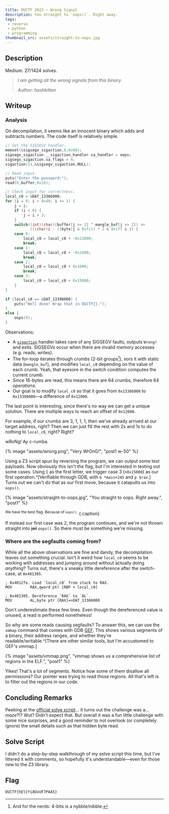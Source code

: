 ```yaml
---
title: DUCTF 2023 – Wrong Signal
description: You straight to `oops()`. Right away.
tags:
 - reverse
 - python
 - programming
thumbnail_src: assets/straight-to-oops.jpg
---
```


## Description

Medium. 27/1424 solves.

> *I am getting all the wrong signals from this binary.*
> 
> *Author: hashkitten*


## Writeup

### Analysis

On decompilation, it seems like an innocent binary which adds and subtracts numbers. The code itself is relatively simple.

```c
// Set the SIGSEGV handler.
memset(&sigsegv_sigaction,0,0x98);
sigsegv_sigaction.__sigaction_handler.sa_handler = oops;
sigsegv_sigaction.sa_flags = 4;
sigaction(11,&sigsegv_sigaction,NULL);

// Read input.
puts("Enter the password:");
read(0,buffer,0x10);

// Check input for correctness.
local_c0 = &DAT_13386000;
for (i = 0; i < 0x40; i += 1) {
	j = i;
	if (i < 0) {
		j = i + 3;
	}
	switch((int)(char)(buffer[j >> 2] ^ mangle_buf[j >> 2]) >>
		   (((char)i - ((byte)j & 0xfc)) * 2 & 0x1f) & 3) {
	case 0:
		local_c0 = local_c0 + -0x15000;
		break;
	case 1:
		local_c0 = local_c0 + -0x1000;
		break;
	case 2:
		local_c0 = local_c0 + 0x1000;
		break;
	case 3:
		local_c0 = local_c0 + 0x15000;
	}
}

if (local_c0 == &DAT_13398000) {
	puts("Well done! Wrap that in DUCTF{}.");
}
else {
	oops(0);
}
```

Observations:
- A [`sigaction`](https://man7.org/linux/man-pages/man2/sigaction.2.html) handler takes care of any SIGSEGV faults, outputs `Wrong!` and exits. SIGSEGVs occur when there are invalid memory accesses (e.g. reads, writes).
- The for-loop iterates through *crumbs* (2-bit groups[^crumb]), xors it with static data (`mangle_buf`), and modifies `local_c0` depending on the value of each crumb. Yeah, that eyesore in the switch condition computes the current crumb.
- Since 16-bytes are read, this means there are 64 crumbs, therefore 64 *operations*.
- Our goal is to modify `local_c0` so that it goes from `0x13386000` to `0x13398000`—a difference of `0x12000`.

[^crumb]: And for the nerds: 4-bits is a nybble/nibble.

The last point is interesting, since there's no way we can get a unique solution. There are multiple ways to reach an offset of `0x12000`.

For example, if our crumbs are 3, 1, 1, 1, then we've already arrived at our target address, right? Then we can just fill the rest with 2s and 1s to do nothing to `local_c0`, right? Right? 

wRoNg! Ay c-rumba.

{% image "assets/wrong.png", "Very WrOnG!", "post1 w-50" %}

Using a Z3 script spun by reversing the program, we can output some test payloads. Now obviously this isn't the flag, but I'm interested in testing out some cases. Using `I` as the first letter, we trigger case 3 (`+0x15000`) as our first operation.^[Verifiable through GDB, with `b *main+245` and `p $rax`.] Turns out we can't do that as our first move, because it catapults us into `oops()`.

{% image "assets/straight-to-oops.jpg", "You straight to oops. Right away.", "post1" %}

<sup>We have the best flag. Because of `oops()`.</sup>
{.caption}

If instead our first case was 2, the program continues, and we're not thrown straight into ~~jail~~ `oops()`.
So there must be something we're missing.

### Where are the segfaults coming from?

While all the above observations are fine and dandy, the decompilation leaves out something crucial. Isn't it weird how `local_c0` seems to be working with addresses and jumping around without actually doing *anything*? Turns out, there's a sneaky little dereference after the switch-case, at `0x401305`.
```armasm
; 0x4012fe. Load `local_c0` from stack to RAX.
MOV        RAX,qword ptr [RBP + local_c0]

; 0x401305. Dereference `RAX` to `AL`.
MOV        AL,byte ptr [RAX]=>DAT_13386000
```

Don't underestimate these few lines. Even though the dereferenced value is unused, a read is performed nonetheless!

So why are some reads causing segfaults? To answer this, we can use the `vmmap` command that comes with GDB [GEF](https://github.com/hugsy/gef). This shows various segments of a binary, their address ranges, and whether they're readable/writable.^[There are other similar tools, but I'm accustomed to GEF's vmmap.]

{% image "assets/vmmap.png", "vmmap shows us a comprehensive list of regions in the ELF.", "post1" %}

Yikes! That's a lot of segments. Notice how some of them disallow all permissions? Our pointer was trying to read those regions. All that's left is to filter out the regions in our code.

## Concluding Remarks

Peeking at the [official solve script](https://github.com/DownUnderCTF/Challenges_2023_Public/blob/main/rev/wrong-signal/solve/solver.py)... it turns out the challenge was a... *maze*?!? Wut? Didn't expect that. But overall it was a fun little challenge with some nice surprises, and a good reminder to not overlook (or completely ignore) the small details such as that hidden byte read.

## Solve Script

I didn't do a step-by-step walkthrough of my solve script this time, but I've littered it with comments, so hopefully it's understandable—even for those new to the Z3 library.

<script src="https://gist.github.com/TrebledJ/eff46dfd7f0cd5cc9ee4b2c2c3b174f6.js"></script>

## Flag

```txt
DUCTF{hElCYi8OxUF7PAA5}
```
